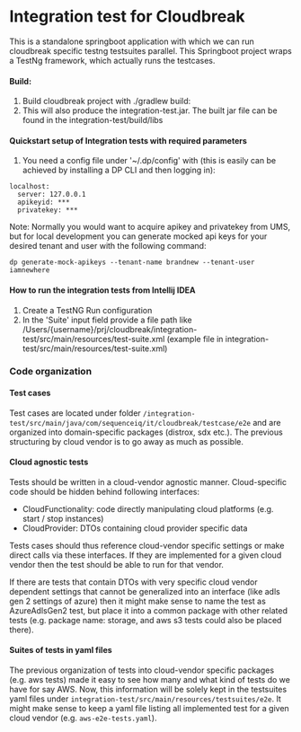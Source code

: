 # Integration test for Cloudbreak

This is a standalone springboot application with which we can run cloudbreak specific testng testsuites parallel. 
This Springboot project wraps a TestNg framework, which actually runs the testcases.

#### Build:
1. Build cloudbreak project with ./gradlew build:
2. This will also produce the integration-test.jar. The built jar file can be found in the integration-test/build/libs

#### Quickstart setup of Integration tests with required parameters

1. You need a config file under '~/.dp/config' with (this is easily can be achieved by installing a DP CLI and then logging in):

```
localhost:
  server: 127.0.0.1
  apikeyid: ***
  privatekey: ***
```

Note:
Normally you would want to acquire apikey and privatekey from UMS, but for local development you can generate mocked api keys for your desired 
tenant and user with the following command:

```
dp generate-mock-apikeys --tenant-name brandnew --tenant-user iamnewhere
```


#### How to run the integration tests from Intellij IDEA

1. Create a TestNG Run configuration
2. In the 'Suite' input field provide a file path like /Users/{username}/prj/cloudbreak/integration-test/src/main/resources/test-suite.xml (example file in integration-test/src/main/resources/test-suite.xml)

### Code organization

#### Test cases
Test cases are located under folder `/integration-test/src/main/java/com/sequenceiq/it/cloudbreak/testcase/e2e` and are organized into domain-specific packages (distrox, sdx etc.). The previous structuring by cloud vendor is to go away as much as possible. 

#### Cloud agnostic tests
Tests should be written in a cloud-vendor agnostic manner. Cloud-specific code should be hidden behind following interfaces:
- CloudFunctionality: code directly manipulating cloud platforms (e.g. start / stop instances)
- CloudProvider: DTOs containing cloud provider specific data 

Tests cases should thus reference cloud-vendor specific settings or make direct calls via these interfaces. If they are implemented for a given cloud vendor then the test should be able to run for that vendor.

If there are tests that contain DTOs with very specific cloud vendor dependent settings that cannot be generalized into an interface (like adls gen 2 settings of azure) then it might make sense to name the test as AzureAdlsGen2 test, but place it into a common package with other related tests (e.g. package name: storage, and aws s3 tests could also be placed there).

#### Suites of tests in yaml files

The previous organization of tests into cloud-vendor specific packages (e.g. aws tests) made it easy to see how many and what kind of tests do we have for say AWS. Now, this information will be solely kept in the testsuites yaml files under `integration-test/src/main/resources/testsuites/e2e`.
It might make sense to keep a yaml file listing all implemented test for a given cloud vendor (e.g. `aws-e2e-tests.yaml`).
 